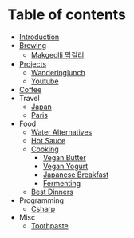 # Table of contents

- [Introduction](README.md)
- [Brewing](brewing/brewing.md)
  - [Makgeolli 막걸리](brewing/makgeolli.md)
- [Projects](projects/projects.md)
  - [Wanderinglunch](projects/wanderinglunch.md)
  - [Youtube](projects/youtube.md)
- [Coffee](coffee/coffee.md)
- Travel
  - [Japan](travel/japan.md)
  - [Paris](travel/paris.md)
- Food
  - [Water Alternatives](food/water-alternatives.md)
  - [Hot Sauce](food/hot-sauce.md)
  - [Cooking](/food/cooking/cooking.md)
    - [Vegan Butter](/food/cooking/vegan-butter.md)
    - [Vegan Yogurt](/food/cooking/vegan-yogurt.md)
    - [Japanese Breakfast](/food/cooking/japanese-breakfast.md)
    - [Fermenting](/food/cooking/fermenting.md)
  - [Best Dinners](food/dinners.md)
- Programming
  - [Csharp](programming/csharp.md)
- Misc
  - [Toothpaste](misc/toothpaste.md)
